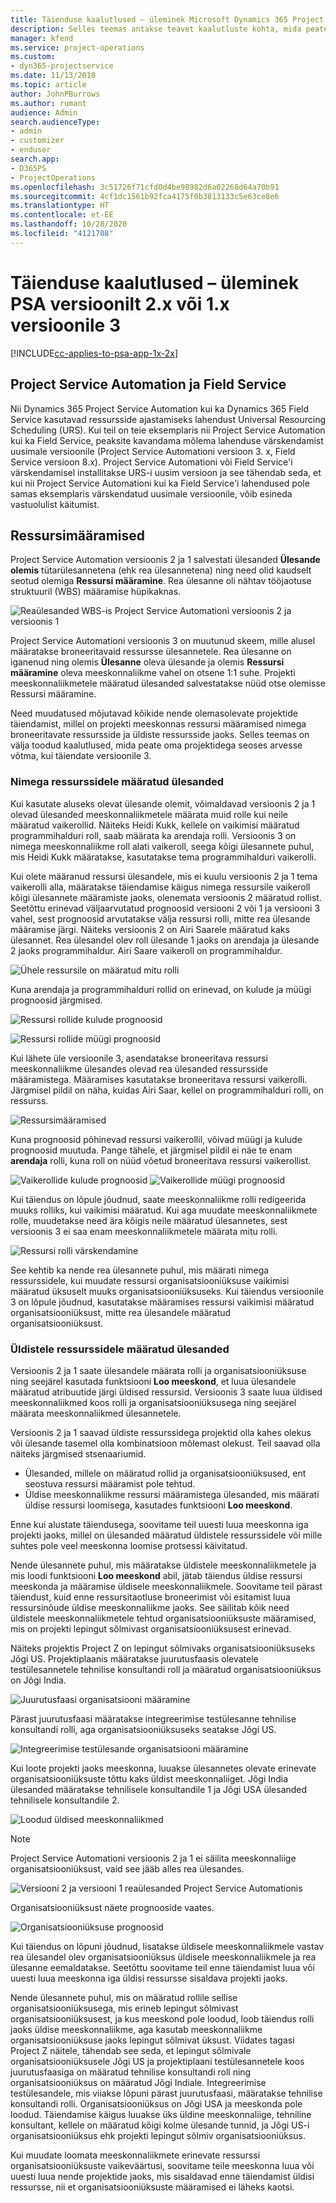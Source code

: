 ```yaml
---
title: Täienduse kaalutlused – üleminek Microsoft Dynamics 365 Project Service Automationi versioonilt 2.x või 1.x versioonile 3
description: Selles teemas antakse teavet kaalutluste kohta, mida peate tegema, kui täiendate Project Service Automationi versiooni 2.x või 1.x versioonile 3.
manager: kfend
ms.service: project-operations
ms.custom:
- dyn365-projectservice
ms.date: 11/13/2018
ms.topic: article
author: JohnPBurrows
ms.author: rumant
audience: Admin
search.audienceType:
- admin
- customizer
- enduser
search.app:
- D365PS
- ProjectOperations
ms.openlocfilehash: 3c51726f71cfd0d4be98982d6a02268d64a70b91
ms.sourcegitcommit: 4cf1dc1561b92fca4175f0b3813133c5e63ce8e6
ms.translationtype: HT
ms.contentlocale: et-EE
ms.lasthandoff: 10/28/2020
ms.locfileid: "4121708"
---
```

# <a name="upgrade-considerations---psa-version-2x-or-1x-to-version-3"></a>Täienduse kaalutlused – üleminek PSA versioonilt 2.x või 1.x versioonile 3
[!INCLUDE[cc-applies-to-psa-app-1x-2x](../includes/cc-applies-to-psa-app-1x-2x.md)]

## <a name="project-service-automation-and-field-service"></a>Project Service Automation ja Field Service
Nii Dynamics 365 Project Service Automation kui ka Dynamics 365 Field Service kasutavad ressursside ajastamiseks lahendust Universal Resourcing Scheduling (URS). Kui teil on teie eksemplaris nii Project Service Automation kui ka Field Service, peaksite kavandama mõlema lahenduse värskendamist uusimale versioonile (Project Service Automationi versioon 3. x, Field Service versioon 8.x). Project Service Automationi või Field Service'i värskendamisel installitakse URS-i uusim versioon ja see tähendab seda, et kui nii Project Service Automationi kui ka Field Service'i lahendused pole samas eksemplaris värskendatud uusimale versioonile, võib esineda vastuolulist käitumist.

## <a name="resource-assignments"></a>Ressursimääramised
Project Service Automation versioonis 2 ja 1 salvestati ülesanded **Ülesande olemis** tütarülesannetena (ehk rea ülesannetena) ning need olid kaudselt seotud olemiga **Ressursi määramine**. Rea ülesanne oli nähtav tööjaotuse struktuuril (WBS) määramise hüpikaknas.

![Reaülesanded WBS-is Project Service Automationi versioonis 2 ja versioonis 1](media/upgrade-line-task-01.png)

Project Service Automationi versioonis 3 on muutunud skeem, mille alusel määratakse broneeritavaid ressursse ülesannetele. Rea ülesanne on iganenud ning olemis **Ülesanne** oleva ülesande ja olemis **Ressursi määramine** oleva meeskonnaliikme vahel on otsene 1:1 suhe. Projekti meeskonnaliikmetele määratud ülesanded salvestatakse nüüd otse olemisse Ressursi määramine.  

Need muudatused mõjutavad kõikide nende olemasolevate projektide täiendamist, millel on projekti meeskonnas ressursi määramised nimega broneeritavate ressursside ja üldiste ressursside jaoks. Selles teemas on välja toodud kaalutlused, mida peate oma projektidega seoses arvesse võtma, kui täiendate versioonile 3. 

### <a name="tasks-assigned-to-named-resources"></a>Nimega ressurssidele määratud ülesanded
Kui kasutate aluseks olevat ülesande olemit, võimaldavad versioonis 2 ja 1 olevad ülesanded meeskonnaliikmetele määrata muid rolle kui neile määratud vaikerollid. Näiteks Heidi Kukk, kellele on vaikimisi määratud programmihalduri roll, saab määrata ka arendaja rolli. Versioonis 3 on nimega meeskonnaliikme roll alati vaikeroll, seega kõigi ülesannete puhul, mis Heidi Kukk määratakse, kasutatakse tema programmihalduri vaikerolli.

Kui olete määranud ressursi ülesandele, mis ei kuulu versioonis 2 ja 1 tema vaikerolli alla, määratakse täiendamise käigus nimega ressursile vaikeroll kõigi ülesannete määramiste jaoks, olenemata versioonis 2 määratud rollist. Seetõttu erinevad väljaarvutatud prognoosid versiooni 2 või 1 ja versiooni 3 vahel, sest prognoosid arvutatakse välja ressursi rolli, mitte rea ülesande määramise järgi. Näiteks versioonis 2 on Airi Saarele määratud kaks ülesannet. Rea ülesandel olev roll ülesande 1 jaoks on arendaja ja ülesande 2 jaoks programmihaldur. Airi Saare vaikeroll on programmihaldur.

![Ühele ressursile on määratud mitu rolli](media/upgrade-multiple-roles-02.png)

Kuna arendaja ja programmihalduri rollid on erinevad, on kulude ja müügi prognoosid järgmised.

![Ressursi rollide kulude prognoosid](media/upggrade-cost-estimates-03.png)

![Ressursi rollide müügi prognoosid](media/upgrade-sales-estimates-04.png)

Kui lähete üle versioonile 3, asendatakse broneeritava ressursi meeskonnaliikme ülesandes olevad rea ülesanded ressursside määramistega. Määramises kasutatakse broneeritava ressursi vaikerolli. Järgmisel pildil on näha, kuidas Airi Saar, kellel on programmihalduri rolli, on ressurss.

![Ressursimääramised](media/resource-assignment-v2-05.png)

Kuna prognoosid põhinevad ressursi vaikerollil, võivad müügi ja kulude prognoosid muutuda. Pange tähele, et järgmisel pildil ei näe te enam **arendaja** rolli, kuna roll on nüüd võetud broneeritava ressursi vaikerollist.

![Vaikerollide kulude prognoosid](media/resource-assignment-cost-estimate-06.png)
![Vaikerollide müügi prognoosid](media/resource-assignment-sales-estimate-07.png)

Kui täiendus on lõpule jõudnud, saate meeskonnaliikme rolli redigeerida muuks rolliks, kui vaikimisi määratud. Kui aga muudate meeskonnaliikmete rolle, muudetakse need ära kõigis neile määratud ülesannetes, sest versioonis 3 ei saa enam meeskonnaliikmetele määrata mitu rolli.

![Ressursi rolli värskendamine](media/resource-role-assignment-08.png)

See kehtib ka nende rea ülesannete puhul, mis määrati nimega ressurssidele, kui muudate ressursi organisatsiooniüksuse vaikimisi määratud üksuselt muuks organisatsiooniüksuseks. Kui täiendus versioonile 3 on lõpule jõudnud, kasutatakse määramises ressursi vaikimisi määratud organisatsiooniüksust, mitte rea ülesandele määratud organisatsiooniüksust.

### <a name="tasks-assigned-to-generic-resources"></a>Üldistele ressurssidele määratud ülesanded
Versioonis 2 ja 1 saate ülesandele määrata rolli ja organisatsiooniüksuse ning seejärel kasutada funktsiooni **Loo meeskond**, et luua ülesandele määratud atribuutide järgi üldised ressursid. Versioonis 3 saate luua üldised meeskonnaliikmed koos rolli ja organisatsiooniüksusega ning seejärel määrata meeskonnaliikmed ülesannetele.

Versioonis 2 ja 1 saavad üldiste ressurssidega projektid olla kahes olekus või ülesande tasemel olla kombinatsioon mõlemast olekust. Teil saavad olla näiteks järgmised stsenaariumid.

- Ülesanded, millele on määratud rollid ja organisatsiooniüksused, ent seostuva ressursi määramist pole tehtud.
- Üldise meeskonnaliikme ressursi määramistega ülesanded, mis määrati üldise ressursi loomisega, kasutades funktsiooni **Loo meeskond**.

Enne kui alustate täiendusega, soovitame teil uuesti luua meeskonna iga projekti jaoks, millel on ülesanded määratud üldistele ressurssidele või mille suhtes pole veel meeskonna loomise protsessi käivitatud.

Nende ülesannete puhul, mis määratakse üldistele meeskonnaliikmetele ja mis loodi funktsiooni **Loo meeskond** abil, jätab täiendus üldise ressursi meeskonda ja määramise üldisele meeskonnaliikmele. Soovitame teil pärast täiendust, kuid enne ressursitaotluse broneerimist või esitamist luua ressursinõude üldise meeskonnaliikme jaoks. See säilitab kõik need üldistele meeskonnaliikmetele tehtud organisatsiooniüksuste määramised, mis on projekti lepingut sõlmivast organisatsiooniüksusest erinevad.

Näiteks projektis Project Z on lepingut sõlmivaks organisatsiooniüksuseks Jõgi US. Projektiplaanis määratakse juurutusfaasis olevatele testülesannetele tehnilise konsultandi roll ja määratud organisatsiooniüksus on Jõgi India.

![Juurutusfaasi organisatsiooni määramine](media/org-unit-assignment-09.png)

Pärast juurutusfaasi määratakse integreerimise testülesanne tehnilise konsultandi rolli, aga organisatsiooniüksuseks seatakse Jõgi US.  

![Integreerimise testülesande organisatsiooni määramine](media/org-unit-generate-team-10.png)

Kui loote projekti jaoks meeskonna, luuakse ülesannetes olevate erinevate organisatsiooniüksuste tõttu kaks üldist meeskonnaliiget. Jõgi India ülesanded määratakse tehnilisele konsultandile 1 ja Jõgi USA ülesanded tehnilisele konsultandile 2.  

![Loodud üldised meeskonnaliikmed](media/org-unit-assignments-multiple-resources-11.png)

> [!NOTE]
> Project Service Automationi versioonis 2 ja 1 ei säilita meeskonnaliige organisatsiooniüksust, vaid see jääb alles rea ülesandes.

![Versiooni 2 ja versiooni 1 reaülesanded Project Service Automationis](media/line-tasks-12.png)

Organisatsiooniüksust näete prognooside vaates. 

![Organisatsiooniüksuse prognoosid](media/org-unit-estimates-view-13.png)
 
Kui täiendus on lõpuni jõudnud, lisatakse üldisele meeskonnaliikmele vastav rea ülesandel olev organisatsiooniüksus üldisele meeskonnaliikmele ja rea ülesanne eemaldatakse. Seetõttu soovitame teil enne täiendamist luua või uuesti luua meeskonna iga üldisi ressursse sisaldava projekti jaoks.

Nende ülesannete puhul, mis on määratud rollile sellise organisatsiooniüksusega, mis erineb lepingut sõlmivast organisatsiooniüksusest, ja kus meeskond pole loodud, loob täiendus rolli jaoks üldise meeskonnaliikme, aga kasutab meeskonnaliikme organisatsiooniüksuse jaoks lepingut sõlmivat üksust. Viidates tagasi Project Z näitele, tähendab see seda, et lepingut sõlmivale organisatsiooniüksusele Jõgi US ja projektiplaani testülesannetele koos juurutusfaasiga on määratud tehnilise konsultandi roll ning organisatsiooniüksus on määratud Jõgi Indiale. Integreerimise testülesandele, mis viiakse lõpuni pärast juurutusfaasi, määratakse tehnilise konsultandi rolli. Organisatsiooniüksus on Jõgi USA ja meeskonda pole loodud. Täiendamise käigus luuakse üks üldine meeskonnaliige, tehniline konsultant, kellele on määratud kõigi kolme ülesande tunnid, ja Jõgi US-i organisatsiooniüksus ehk projekti lepingut sõlmiv organisatsiooniüksus.   
 
Kui muudate loomata meeskonnaliikmete erinevate ressurssi organisatsiooniüksuste vaikeväärtusi, soovitame teile meeskonna luua või uuesti luua nende projektide jaoks, mis sisaldavad enne täiendamist üldisi ressursse, nii et organisatsiooniüksuste määramised ei läheks kaotsi.

